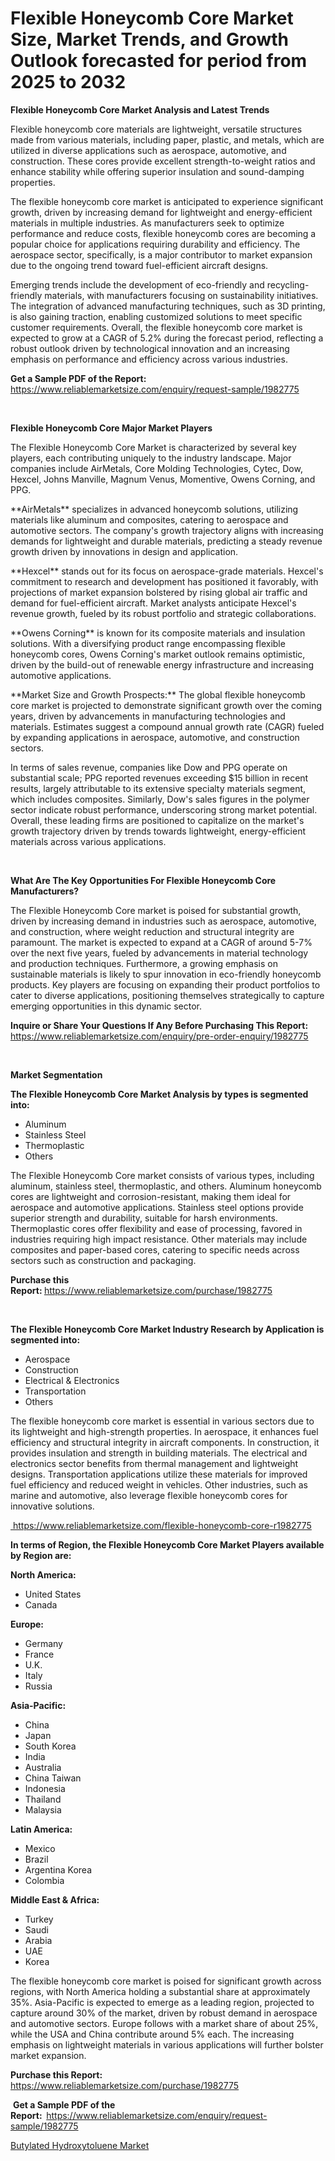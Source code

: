 <p><h1>Flexible Honeycomb Core Market Size, Market Trends, and Growth Outlook forecasted for period from 2025 to 2032</h1></p><p><strong>Flexible Honeycomb Core Market Analysis and Latest Trends</strong></p>
<p><p>Flexible honeycomb core materials are lightweight, versatile structures made from various materials, including paper, plastic, and metals, which are utilized in diverse applications such as aerospace, automotive, and construction. These cores provide excellent strength-to-weight ratios and enhance stability while offering superior insulation and sound-damping properties.</p><p>The flexible honeycomb core market is anticipated to experience significant growth, driven by increasing demand for lightweight and energy-efficient materials in multiple industries. As manufacturers seek to optimize performance and reduce costs, flexible honeycomb cores are becoming a popular choice for applications requiring durability and efficiency. The aerospace sector, specifically, is a major contributor to market expansion due to the ongoing trend toward fuel-efficient aircraft designs.</p><p>Emerging trends include the development of eco-friendly and recycling-friendly materials, with manufacturers focusing on sustainability initiatives. The integration of advanced manufacturing techniques, such as 3D printing, is also gaining traction, enabling customized solutions to meet specific customer requirements. Overall, the flexible honeycomb core market is expected to grow at a CAGR of 5.2% during the forecast period, reflecting a robust outlook driven by technological innovation and an increasing emphasis on performance and efficiency across various industries.</p></p>
<p><strong>Get a Sample PDF of the Report:&nbsp;</strong> <a href="https://www.reliablemarketsize.com/enquiry/request-sample/1982775?utm_campaign=2804&utm_medium=2&utm_source=Github&utm_content=ia&utm_term=01042025&utm_id=flexible-honeycomb-core">https://www.reliablemarketsize.com/enquiry/request-sample/1982775</a></p>
<p>&nbsp;</p>
<p><strong>Flexible Honeycomb Core Major Market Players</strong></p>
<p><p>The Flexible Honeycomb Core Market is characterized by several key players, each contributing uniquely to the industry landscape. Major companies include AirMetals, Core Molding Technologies, Cytec, Dow, Hexcel, Johns Manville, Magnum Venus, Momentive, Owens Corning, and PPG. </p><p>**AirMetals** specializes in advanced honeycomb solutions, utilizing materials like aluminum and composites, catering to aerospace and automotive sectors. The company's growth trajectory aligns with increasing demands for lightweight and durable materials, predicting a steady revenue growth driven by innovations in design and application.</p><p>**Hexcel** stands out for its focus on aerospace-grade materials. Hexcel's commitment to research and development has positioned it favorably, with projections of market expansion bolstered by rising global air traffic and demand for fuel-efficient aircraft. Market analysts anticipate Hexcel's revenue growth, fueled by its robust portfolio and strategic collaborations.</p><p>**Owens Corning** is known for its composite materials and insulation solutions. With a diversifying product range encompassing flexible honeycomb cores, Owens Corning's market outlook remains optimistic, driven by the build-out of renewable energy infrastructure and increasing automotive applications. </p><p>**Market Size and Growth Prospects:** The global flexible honeycomb core market is projected to demonstrate significant growth over the coming years, driven by advancements in manufacturing technologies and materials. Estimates suggest a compound annual growth rate (CAGR) fueled by expanding applications in aerospace, automotive, and construction sectors.</p><p>In terms of sales revenue, companies like Dow and PPG operate on substantial scale; PPG reported revenues exceeding $15 billion in recent results, largely attributable to its extensive specialty materials segment, which includes composites. Similarly, Dow's sales figures in the polymer sector indicate robust performance, underscoring strong market potential. Overall, these leading firms are positioned to capitalize on the market's growth trajectory driven by trends towards lightweight, energy-efficient materials across various applications.</p></p>
<p>&nbsp;</p>
<p><strong>What Are The Key Opportunities For Flexible Honeycomb Core Manufacturers?</strong></p>
<p><p>The Flexible Honeycomb Core market is poised for substantial growth, driven by increasing demand in industries such as aerospace, automotive, and construction, where weight reduction and structural integrity are paramount. The market is expected to expand at a CAGR of around 5-7% over the next five years, fueled by advancements in material technology and production techniques. Furthermore, a growing emphasis on sustainable materials is likely to spur innovation in eco-friendly honeycomb products. Key players are focusing on expanding their product portfolios to cater to diverse applications, positioning themselves strategically to capture emerging opportunities in this dynamic sector.</p></p>
<p><strong>Inquire or Share Your Questions If Any Before Purchasing This Report:</strong> <a href="https://www.reliablemarketsize.com/enquiry/pre-order-enquiry/1982775?utm_campaign=2804&utm_medium=2&utm_source=Github&utm_content=ia&utm_term=01042025&utm_id=flexible-honeycomb-core">https://www.reliablemarketsize.com/enquiry/pre-order-enquiry/1982775</a></p>
<p>&nbsp;</p>
<p><strong>Market Segmentation</strong></p>
<p><strong>The Flexible Honeycomb Core Market Analysis by types is segmented into:</strong></p>
<p><ul><li>Aluminum</li><li>Stainless Steel</li><li>Thermoplastic</li><li>Others</li></ul></p>
<p><p>The Flexible Honeycomb Core market consists of various types, including aluminum, stainless steel, thermoplastic, and others. Aluminum honeycomb cores are lightweight and corrosion-resistant, making them ideal for aerospace and automotive applications. Stainless steel options provide superior strength and durability, suitable for harsh environments. Thermoplastic cores offer flexibility and ease of processing, favored in industries requiring high impact resistance. Other materials may include composites and paper-based cores, catering to specific needs across sectors such as construction and packaging.</p></p>
<p><strong>Purchase this Report:&nbsp;</strong><a href="https://www.reliablemarketsize.com/purchase/1982775?utm_campaign=2804&utm_medium=2&utm_source=Github&utm_content=ia&utm_term=01042025&utm_id=flexible-honeycomb-core">https://www.reliablemarketsize.com/purchase/1982775</a></p>
<p>&nbsp;</p>
<p><strong>The Flexible Honeycomb Core Market Industry Research by Application is segmented into:</strong></p>
<p><ul><li>Aerospace</li><li>Construction</li><li>Electrical & Electronics</li><li>Transportation</li><li>Others</li></ul></p>
<p><p>The flexible honeycomb core market is essential in various sectors due to its lightweight and high-strength properties. In aerospace, it enhances fuel efficiency and structural integrity in aircraft components. In construction, it provides insulation and strength in building materials. The electrical and electronics sector benefits from thermal management and lightweight designs. Transportation applications utilize these materials for improved fuel efficiency and reduced weight in vehicles. Other industries, such as marine and automotive, also leverage flexible honeycomb cores for innovative solutions.</p></p>
<p><a href="https://www.reliablemarketsize.com/flexible-honeycomb-core-r1982775?utm_campaign=2804&utm_medium=2&utm_source=Github&utm_content=ia&utm_term=01042025&utm_id=flexible-honeycomb-core">&nbsp;https://www.reliablemarketsize.com/flexible-honeycomb-core-r1982775</a></p>
<p><strong>In terms of Region, the Flexible Honeycomb Core Market Players available by Region are:</strong></p>
<p>
    <p> <strong> North America: </strong>
        <ul>
            <li>United States</li>
            <li>Canada</li>
        </ul>
        </p> 
    <p> <strong> Europe: </strong>
        <ul>
            <li>Germany</li>
            <li>France</li>
            <li>U.K.</li>
            <li>Italy</li>
            <li>Russia</li>
        </ul>
        </p> 
    <p> <strong> Asia-Pacific: </strong>
        <ul>
            <li>China</li>
            <li>Japan</li>
            <li>South Korea</li>
            <li>India</li>
            <li>Australia</li>
            <li>China Taiwan</li>
            <li>Indonesia</li>
            <li>Thailand</li>
            <li>Malaysia</li>
        </ul>
        </p> 
    <p> <strong> Latin America: </strong>
        <ul>
            <li>Mexico</li>
            <li>Brazil</li>
            <li>Argentina Korea</li>
            <li>Colombia</li>
        </ul>
        </p> 
    <p> <strong> Middle East & Africa: </strong>
        <ul>
            <li>Turkey</li>
            <li>Saudi</li>
            <li>Arabia</li>
            <li>UAE</li>
            <li>Korea</li>
        </ul>
    </p>
    </p>
<p><p>The flexible honeycomb core market is poised for significant growth across regions, with North America holding a substantial share at approximately 35%. Asia-Pacific is expected to emerge as a leading region, projected to capture around 30% of the market, driven by robust demand in aerospace and automotive sectors. Europe follows with a market share of about 25%, while the USA and China contribute around 5% each. The increasing emphasis on lightweight materials in various applications will further bolster market expansion.</p></p>
<p><strong>Purchase this Report: </strong><a href="https://www.reliablemarketsize.com/purchase/1982775?utm_campaign=2804&utm_medium=2&utm_source=Github&utm_content=ia&utm_term=01042025&utm_id=flexible-honeycomb-core">https://www.reliablemarketsize.com/purchase/1982775</a></p>
<p>&nbsp;<strong>Get a Sample PDF of the Report:&nbsp;&nbsp;</strong><a href="https://www.reliablemarketsize.com/enquiry/request-sample/1982775?utm_campaign=2804&utm_medium=2&utm_source=Github&utm_content=ia&utm_term=01042025&utm_id=flexible-honeycomb-core">https://www.reliablemarketsize.com/enquiry/request-sample/1982775</a></p>
<p><strong></strong></p>
<p><p><a href="https://github.com/chkrselia/Market-Research-Report-List-1/blob/main/butylated-hydroxytoluene-market.md?utm_campaign=2804&utm_medium=2&utm_source=Github&utm_content=ia&utm_term=01042025&utm_id=flexible-honeycomb-core">Butylated Hydroxytoluene Market</a></p></p>